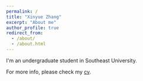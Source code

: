```yaml
---
permalink: /
title: "Xinyue Zhang"
excerpt: "About me"
author_profile: true
redirect_from: 
  - /about/
  - /about.html
---
```


I'm an undergraduate student in Southeast University.


For more info, please check my [cv](https://info.xinyuebubble.xyz/files/resume_bubble.pdf).
